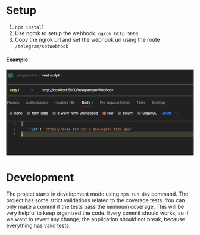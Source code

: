# Setup

1. `npm install`
2. Use ngrok to setup the webhook.
   `ngrok http 5000`
3. Copy the ngrok url and set the webhook url using the route
   `/telegram/setWebhook`

#### Example:

![Alt text](image.png)

# Development
The project starts in development mode using `npm run dev` command.
The project has some strict validations related to the coverage tests. You can only make a commit if the tests pass the minimum coverage. This will be very helpful to keep organized the code. Every commit should works, so if we want to revert any change, the application should not break, because everything has valid tests.
